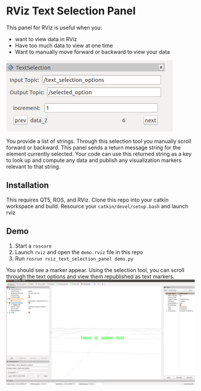 # RViz Text Selection Panel
This panel for RViz is useful when you:
- want to view data in RViz
- Have too much data to view at one time
- Want to manually move forward or backward to view your data

![Screenshot of panel](screenshot.png)

You provide a list of strings. Through this selection tool you manually scroll forward or backward. This panel sends a return message string for the element currently selected. Your code can use this returned string as a key to look up and compute any data and publish any visualization markers relevant to that string.


## Installation
This requires QT5, ROS, and RViz. Clone this repo into your catkin workspace and build. Resource your `catkin/devel/setup.bash` and launch rviz

## Demo
1. Start a `roscore`
1. Launch `rviz` and open the `demo.rviz` file in this repo
2. Run `rosrun rviz_text_selection_panel demo.py`

You should see a marker appear. Using the selection tool, you can scroll through the text options and view them republished as text markers. 
![Screenshot of Rviz](rviz_screenshot.png)

